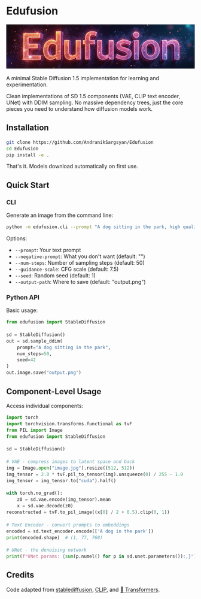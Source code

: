 # Edufusion

<img src="./.github/edufusion.png" >

A minimal Stable Diffusion 1.5 implementation for learning and experimentation.

Clean implementations of SD 1.5 components (VAE, CLIP text encoder, UNet) with DDIM sampling. No massive dependency trees, just the core pieces you need to understand how diffusion models work.


## Installation

```bash
git clone https://github.com/AndranikSargsyan/Edufusion
cd Edufusion
pip install -e .
```

That's it. Models download automatically on first use.

## Quick Start

### CLI
Generate an image from the command line:

```bash
python -m edufusion.cli --prompt "A dog sitting in the park, high quality photo" --num-steps 50 --seed 42
```

Options:
- `--prompt`: Your text prompt
- `--negative-prompt`: What you don't want (default: "")
- `--num-steps`: Number of sampling steps (default: 50)
- `--guidance-scale`: CFG scale (default: 7.5)
- `--seed`: Random seed (default: 1)
- `--output-path`: Where to save (default: "output.png")

### Python API

Basic usage:

```python
from edufusion import StableDiffusion

sd = StableDiffusion()
out = sd.sample_ddim(
    prompt="A dog sitting in the park",
    num_steps=50,
    seed=42
)
out.image.save("output.png")
```

## Component-Level Usage

Access individual components:

```python
import torch
import torchvision.transforms.functional as tvF
from PIL import Image
from edufusion import StableDiffusion

sd = StableDiffusion()

# VAE - compress images to latent space and back
img = Image.open("image.jpg").resize((512, 512))
img_tensor = 2.0 * tvF.pil_to_tensor(img).unsqueeze(0) / 255 - 1.0
img_tensor = img_tensor.to("cuda").half()

with torch.no_grad():
    z0 = sd.vae.encode(img_tensor).mean
    x = sd.vae.decode(z0)
reconstructed = tvF.to_pil_image((x[0] / 2 + 0.5).clip(0, 1))

# Text Encoder - convert prompts to embeddings
encoded = sd.text_encoder.encode(['A dog in the park'])
print(encoded.shape)  # (1, 77, 768)

# UNet - the denoising network
print(f"UNet params: {sum(p.numel() for p in sd.unet.parameters()):,}")
```

## Credits

Code adapted from [stablediffusion](https://github.com/Stability-AI/stablediffusion), [CLIP](https://github.com/openai/CLIP), and [🤗 Transformers](https://github.com/huggingface/transformers).